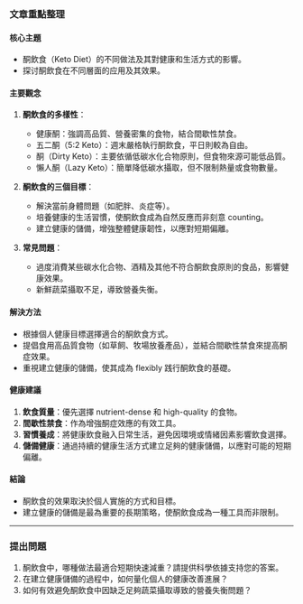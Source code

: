 ### 文章重點整理

#### 核心主題
- 酮飲食（Keto Diet）的不同做法及其對健康和生活方式的影響。
- 探讨酮飲食在不同層面的应用及其效果。

#### 主要觀念
1. **酮飲食的多樣性**：
   - 健康酮：強調高品質、營養密集的食物，結合間歇性禁食。
   - 五二酮（5:2 Keto）：週末嚴格執行酮飲食，平日則較為自由。
   - 酮（Dirty Keto）：主要依循低碳水化合物原則，但食物來源可能低品質。
   - 懶人酮（Lazy Keto）：簡單降低碳水攝取，但不限制熱量或食物數量。

2. **酮飲食的三個目標**：
   - 解決當前身體問題（如肥胖、炎症等）。
   - 培養健康的生活習慣，使酮飲食成為自然反應而非刻意 counting。
   - 建立健康的儲備，增強整體健康韌性，以應對短期偏離。

3. **常見問題**：
   - 過度消費某些碳水化合物、酒精及其他不符合酮飲食原則的食品，影響健康效果。
   - 新鮮蔬菜攝取不足，導致營養失衡。

#### 解決方法
- 根據個人健康目標選擇適合的酮飲食方式。
- 提倡食用高品質食物（如草飼、牧場放養產品），並結合間歇性禁食來提高酮症效果。
- 重視建立健康的儲備，使其成為 flexibly 践行酮飲食的基礎。

#### 健康建議
1. **飲食質量**：優先選擇 nutrient-dense 和 high-quality 的食物。
2. **間歇性禁食**：作為增強酮症效應的有效工具。
3. **習慣養成**：將健康飲食融入日常生活，避免因環境或情緒因素影響飲食選擇。
4. **儲備健康**：通過持續的健康生活方式建立足夠的健康儲備，以應對可能的短期偏離。

#### 結論
- 酮飲食的效果取決於個人實施的方式和目標。
- 建立健康的儲備是最為重要的長期策略，使酮飲食成為一種工具而非限制。

---

### 提出問題
1. 酮飲食中，哪種做法最適合短期快速減重？請提供科學依據支持您的答案。
2. 在建立健康儲備的過程中，如何量化個人的健康改善進展？
3. 如何有效避免酮飲食中因缺乏足夠蔬菜攝取導致的營養失衡問題？
